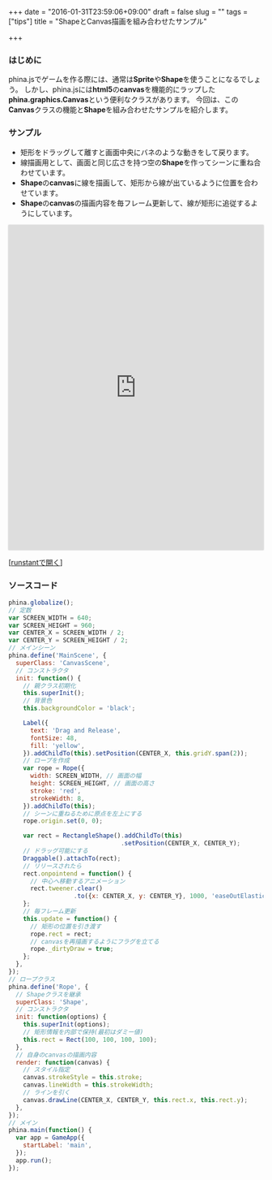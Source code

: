 +++
date = "2016-01-31T23:59:06+09:00"
draft = false
slug = ""
tags = ["tips"]
title = "ShapeとCanvas描画を組み合わせたサンプル"

+++
### はじめに
phina.jsでゲームを作る際には、通常は**Sprite**や**Shape**を使うことになるでしょう。
しかし、phina.jsには**html5**の**canvas**を機能的にラップした**phina.graphics.Canvas**という便利なクラスがあります。
今回は、この**Canvas**クラスの機能と**Shape**を組み合わせたサンプルを紹介します。

### サンプル
* 矩形をドラッグして離すと画面中央にバネのような動きをして戻ります。
* 線描画用として、画面と同じ広さを持つ空の**Shape**を作ってシーンに重ね合わせています。
* **Shape**の**canvas**に線を描画して、矩形から線が出ているように位置を合わせています。
* **Shape**の**canvas**の描画内容を毎フレーム更新して、線が矩形に追従するようにしています。

<div class='runstant'><iframe src='http://goo.gl/aaEsAL' width='100%' height='640px' style='border:0px;box-shadow:0px 0px 2px 0px #aaa'></iframe></div>

[[runstantで開く](http://goo.gl/BKLSjh)]

### ソースコード

```js
phina.globalize();
// 定数
var SCREEN_WIDTH = 640;
var SCREEN_HEIGHT = 960;
var CENTER_X = SCREEN_WIDTH / 2;
var CENTER_Y = SCREEN_HEIGHT / 2;
// メインシーン
phina.define('MainScene', {
  superClass: 'CanvasScene',
  // コンストラクタ
  init: function() {
    // 親クラス初期化
    this.superInit();
    // 背景色
    this.backgroundColor = 'black';

    Label({
      text: 'Drag and Release',
      fontSize: 48,
      fill: 'yellow',
    }).addChildTo(this).setPosition(CENTER_X, this.gridY.span(2));
    // ロープを作成
    var rope = Rope({
      width: SCREEN_WIDTH, // 画面の幅
      height: SCREEN_HEIGHT, // 画面の高さ
      stroke: 'red',
      strokeWidth: 8,
    }).addChildTo(this);
    // シーンに重ねるために原点を左上にする
    rope.origin.set(0, 0);

    var rect = RectangleShape().addChildTo(this)
                               .setPosition(CENTER_X, CENTER_Y);
    // ドラッグ可能にする
    Draggable().attachTo(rect);
    // リリースされたら
    rect.onpointend = function() {
      // 中心へ移動するアニメーション
      rect.tweener.clear()
                  .to({x: CENTER_X, y: CENTER_Y}, 1000, 'easeOutElastic');
    };
    // 毎フレーム更新
    this.update = function() {
      // 矩形の位置を引き渡す
      rope.rect = rect;
      // canvasを再描画するようにフラグを立てる
      rope._dirtyDraw = true;
    };
  },
});
// ロープクラス
phina.define('Rope', {
  // Shapeクラスを継承
  superClass: 'Shape',
  // コンストラクタ
  init: function(options) {
    this.superInit(options);
    // 矩形情報を内部で保持(最初はダミー値)
    this.rect = Rect(100, 100, 100, 100);
  },
  // 自身のcanvasの描画内容
  render: function(canvas) {
    // スタイル指定
    canvas.strokeStyle = this.stroke;
    canvas.lineWidth = this.strokeWidth;
    // ラインを引く
    canvas.drawLine(CENTER_X, CENTER_Y, this.rect.x, this.rect.y);
  },
});
// メイン
phina.main(function() {
  var app = GameApp({
    startLabel: 'main',
  });
  app.run();
});
```
